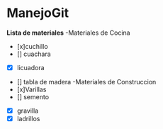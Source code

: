 # ManejoGit
**Lista de materiales**
-Materiales de Cocina
  - [x]cuchillo
  - [] cuachara
  - [x] licuadora
  - [] tabla de madera
-Materiales de Construccion
  - [x]Varillas
  - [] semento
  - [x] gravilla
  - [x] ladrillos
